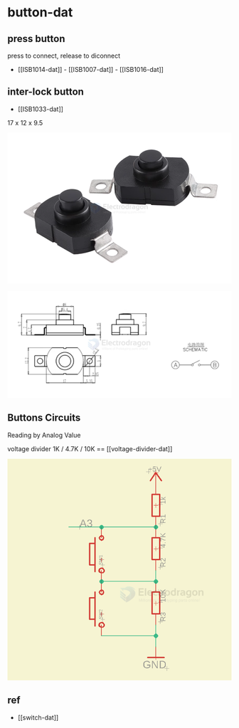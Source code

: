 
# button-dat 


## press button 

press to connect, release to diconnect 

- [[ISB1014-dat]] - [[ISB1007-dat]] - [[ISB1016-dat]]



## inter-lock button 

- [[ISB1033-dat]]


17 x 12 x 9.5

![](2025-01-09-16-12-42.png)

![](2025-01-09-16-13-42.png)


## Buttons Circuits 

Reading by Analog Value 

voltage divider 1K / 4.7K / 10K == [[voltage-divider-dat]]

![](2025-05-21-17-51-07.png)



## ref 

- [[switch-dat]]
